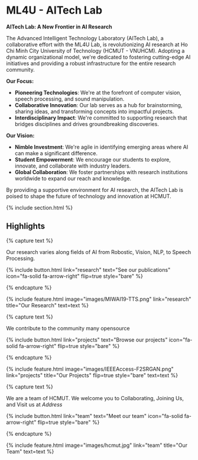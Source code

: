 ---
---

# ML4U - AITech Lab

**AITech Lab: A New Frontier in AI Research**

The Advanced Intelligent Technology Laboratory (AITech Lab), a collaborative effort with the ML4U Lab, is revolutionizing AI research at Ho Chi Minh City University of Technology (HCMUT - VNUHCM). Adopting a dynamic organizational model, we're dedicated to fostering cutting-edge AI initiatives and providing a robust infrastructure for the entire research community.

**Our Focus:**

- **Pioneering Technologies**: We're at the forefront of computer vision, speech processing, and sound manipulation.
- **Collaborative Innovation**: Our lab serves as a hub for brainstorming, sharing ideas, and transforming concepts into impactful projects.
- **Interdisciplinary Impact**: We're committed to supporting research that bridges disciplines and drives groundbreaking discoveries.

**Our Vision:**

- **Nimble Investment**: We're agile in identifying emerging areas where AI can make a significant difference.
- **Student Empowerment**: We encourage our students to explore, innovate, and collaborate with industry leaders.
- **Global Collaboration**: We foster partnerships with research institutions worldwide to expand our reach and knowledge.

By providing a supportive environment for AI research, the AITech Lab is poised to shape the future of technology and innovation at HCMUT. 


{% include section.html %}

## Highlights

{% capture text %}

<!-- TODO: Write better description -->
Our research varies along fields of AI from Robostic, Vision, NLP, to Speech Processing.

{%
  include button.html
  link="research"
  text="See our publications"
  icon="fa-solid fa-arrow-right"
  flip=true
  style="bare"
%}

{% endcapture %}

<!-- TODO: Change Image -->
{%
  include feature.html
  image="images/MIWAI19-TTS.png"
  link="research"
  title="Our Research"
  text=text
%}

{% capture text %}

<!-- TODO: Write better description -->
We contribute to the community many opensource

{%
  include button.html
  link="projects"
  text="Browse our projects"
  icon="fa-solid fa-arrow-right"
  flip=true
  style="bare"
%}

{% endcapture %}

<!-- TODO: Change Image -->
{%
  include feature.html
  image="images/IEEEAccess-F2SRGAN.png"
  link="projects"
  title="Our Projects"
  flip=true
  style="bare"
  text=text
%}

{% capture text %}

<!-- TODO: Write better description -->
We are a team of HCMUT. We welcome you to Collaborating, Joining Us, and Visit us at _Address_

{%
  include button.html
  link="team"
  text="Meet our team"
  icon="fa-solid fa-arrow-right"
  flip=true
  style="bare"
%}

{% endcapture %}

{%
  include feature.html
  image="images/hcmut.jpg"
  link="team"
  title="Our Team"
  text=text
%}
